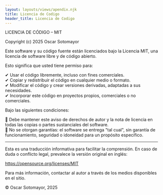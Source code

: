 ```yaml
---
layout: layouts/views/apendix.njk
title: Licencia de Codigo
header_title: Licencia de Codigo
---
```

LICENCIA DE CÓDIGO – MIT

Copyright (c) 2025 Oscar Sotomayor

Este software y su código fuente están licenciados bajo la Licencia MIT, una licencia de software libre y de código abierto.

Esto significa que usted tiene permiso para:

✔ Usar el código libremente, incluso con fines comerciales.  
✔ Copiar y redistribuir el código en cualquier medio o formato.  
✔ Modificar el código y crear versiones derivadas, adaptadas a sus necesidades.  
✔ Incorporar este código en proyectos propios, comerciales o no comerciales.

Bajo las siguientes condiciones:

🔸 Debe mantener este aviso de derechos de autor y la nota de licencia en todas las copias o partes sustanciales del software.  
🔸 No se otorgan garantías: el software se entrega "tal cual", sin garantía de funcionamiento, seguridad o idoneidad para un propósito específico.

---

Esta es una traducción informativa para facilitar la comprensión. En caso de duda o conflicto legal, prevalece la versión original en inglés:

https://opensource.org/licenses/MIT

Para más información, contactar al autor a través de los medios disponibles en el sitio.

© Oscar Sotomayor, 2025